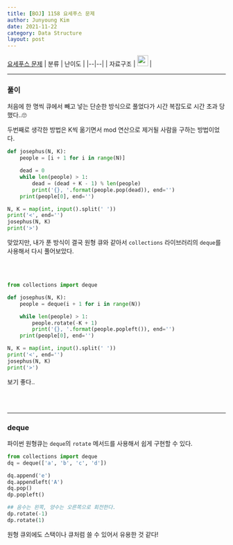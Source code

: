 ```yaml
---
title: [BOJ] 1158 요세푸스 문제
author: Junyoung Kim
date: 2021-11-22
category: Data Structure
layout: post
---
```



[요세푸스 문제](https://www.acmicpc.net/problem/1158)
| 분류 | 난이도 |
|--|--|
| 자료구조 | <img height="25px" width="25px" src="https://static.solved.ac/tier_small/6.svg"/> |

---

### 풀이

처음에 한 명씩 큐에서 빼고 넣는 단순한 방식으로 풀었다가 시간 복잡도로 시간 초과 당했다..🙄

두번째로 생각한 방법은 K씩 옮기면서 mod 연산으로 제거될 사람을 구하는 방법이었다.

```python
def josephus(N, K):
	people = [i + 1 for i in range(N)]

	dead = 0
	while len(people) > 1:
		dead = (dead + K - 1) % len(people)
		print('{}, '.format(people.pop(dead)), end='')
	print(people[0], end='')

N, K = map(int, input().split(' '))
print('<', end='')
josephus(N, K)
print('>')
```

맞았지만, 내가 푼 방식이 결국 원형 큐와 같아서 `collections` 라이브러리의 `deque`를 사용해서 다시 풀어보았다.

<br>
<br>

```python
from collections import deque

def josephus(N, K):
	people = deque(i + 1 for i in range(N))

	while len(people) > 1:
		people.rotate(-K + 1)
		print('{}, '.format(people.popleft()), end='')
	print(people[0], end='')

N, K = map(int, input().split(' '))
print('<', end='')
josephus(N, K)
print('>')
```
보기 좋다..


<br>
<br>

---

### deque

파이썬 원형큐는 `deque`의 `rotate` 메서드를 사용해서 쉽게 구현할 수 있다.

``` python
from collections import deque
dq = deque(['a', 'b', 'c', 'd'])

dq.append('e')
dq.appendleft('A')
dq.pop()
dp.popleft()

## 음수는 왼쪽, 양수는 오른쪽으로 회전한다.
dp.rotate(-1)
dp.rotate(1)
```

원형 큐외에도 스택이나 큐처럼 쓸 수 있어서 유용한 것 같다!